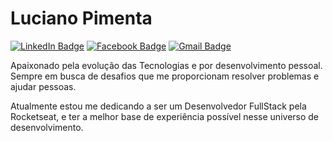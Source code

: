 # Luciano Pimenta

[![LinkedIn Badge](https://img.shields.io/badge/-LinkedIn-363636?style=flat-square&logo=Linkedin&logoColor=00BFFF&link=https://www.linkedin.com/)](https://img.shields.io/badge/-LinkedIn-363636?style=flat-square&logo=Linkedin&logoColor=00BFFF&link=https://www.linkedin.com/)
[![Facebook Badge](https://img.shields.io/badge/-Facebook-363636?style=flat-square&logo=facebook&logoColor=1E90FF&link=mailto:l.a.p.pimenta.j@gmail.com)](https://img.shields.io/badge/-Facebook-363636?style=flat-square&logo=facebook&logoColor=1E90FF&link=mailto:l.a.p.pimenta.j@gmail.com)
[![Gmail Badge](https://img.shields.io/badge/-Email-363636?style=flat-square&logo=Gmail&logoColor=FF6347&link=mailto:l.a.p.pimenta.j@gmail.com)](mailto:l.a.p.pimenta.j@gmail.com)


Apaixonado pela evolução das Tecnologias e por desenvolvimento pessoal. Sempre em busca de desafios que me proporcionam resolver problemas e ajudar pessoas.

Atualmente estou me dedicando a ser um Desenvolvedor FullStack pela Rocketseat, e ter a melhor base de experiência possível nesse universo de desenvolvimento.
